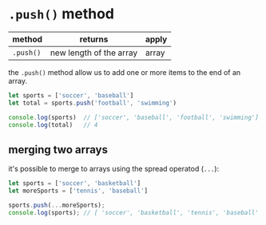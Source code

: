 # `.push()` method

method | returns | apply
---|---|---
`.push()` | new length of the array | array

the `.push()` method allow us to add one or more items to the end of an array.

```jsx
let sports = ['soccer', 'baseball']
let total = sports.push('football', 'swimming')

console.log(sports)  // ['soccer', 'baseball', 'football', 'swimming']
console.log(total)   // 4
```

## merging two arrays

it's possible to merge to arrays using the spread operatod (`...`):

```jsx
let sports = ['soccer', 'basketball']
let moreSports = ['tennis', 'baseball']

sports.push(...moreSports);
console.log(sports); // [ 'soccer', 'basketball', 'tennis', 'baseball' ]
```
